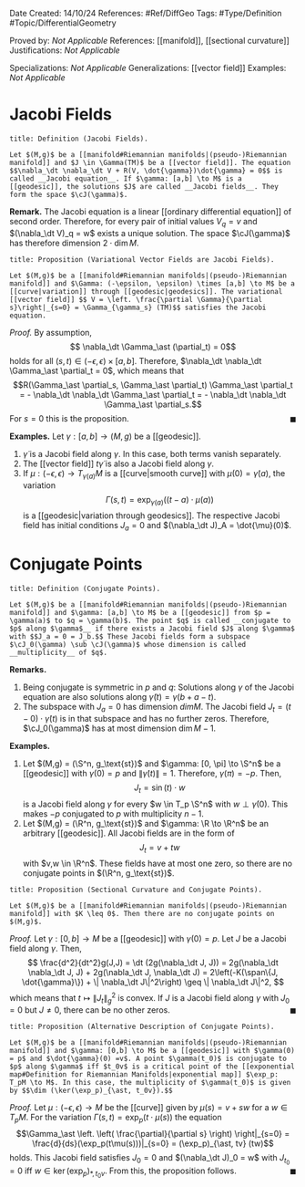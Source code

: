 <div class="topSpace"></div>

Date Created: 14/10/24
References: #Ref/DiffGeo 
Tags: #Type/Definition #Topic/DifferentialGeometry 

Proved by: <i>Not Applicable</i>
References: [[manifold]], [[sectional curvature]]
Justifications: <i>Not Applicable</i>

Specializations: <i>Not Applicable</i>
Generalizations: [[vector field]]
Examples: <i>Not Applicable</i>

# Jacobi Fields

``` ad-Definition
title: Definition (Jacobi Fields).

Let $(M,g)$ be a [[manifold#Riemannian manifolds|(pseudo-)Riemannian manifold]] and $J \in \Gamma(TM)$ be a [[vector field]]. The equation $$\nabla_\dt \nabla_\dt V + R(V, \dot{\gamma})\dot{\gamma} = 0$$ is called __Jacobi equation__. If $\gamma: [a,b] \to M$ is a [[geodesic]], the solutions $J$ are called __Jacobi fields__. They form the space $\cJ(\gamma)$.

```

**Remark.**
The Jacobi equation is a linear [[ordinary differential equation]] of second order. Therefore, for every pair of initial values $V_q = v$ and $(\nabla_\dt V)_q = w$ exists a unique solution. The space $\cJ(\gamma)$ has therefore dimension $2 \cdot \dim M$.

``` ad-Proposition
title: Proposition (Variational Vector Fields are Jacobi Fields).

Let $(M,g)$ be a [[manifold#Riemannian manifolds|(pseudo-)Riemannian manifold]] and $\Gamma: (-\epsilon, \epsilon) \times [a,b] \to M$ be a [[curve|variation]] through [[geodesic|geodesics]]. The variational [[vector field]] $$ V = \left. \frac{\partial \Gamma}{\partial s}\right|_{s=0} = \Gamma_{\gamma_s} (TM)$$ satisfies the Jacobi equation.

```


<i>Proof.</i>
By assumption, $$ \nabla_\dt \Gamma_\ast (\partial_t) = 0$$ holds for all $(s,t) \in (-\epsilon, \epsilon) \times [a,b]$. Therefore, $\nabla_\dt \nabla_\dt \Gamma_\ast \partial_t = 0$, which means that $$R(\Gamma_\ast \partial_s, \Gamma_\ast \partial_t) \Gamma_\ast \partial_t = - \nabla_\dt \nabla_\dt \Gamma_\ast \partial_t = - \nabla_\dt \nabla_\dt \Gamma_\ast \partial_s.$$ For $s=0$ this is the proposition.
<span style="float:right;">$\blacksquare$</span>

**Examples.**
Let $\gamma: [a,b] \to (M,g)$ be a [[geodesic]].
1. $\dot{\gamma}$ is a Jacobi field along $\gamma$. In this case, both terms vanish separately.
2. The [[vector field]] $t \dot{\gamma}$ is also a Jacobi field along $\gamma$.
3. If $\mu: (-\epsilon, \epsilon) \to T_{\gamma(a)}M$ is a [[curve|smooth curve]] with $\mu(0) = \dot{\gamma}(a)$, the variation $$\Gamma(s,t) = \exp_{\gamma(a)} ((t-a)\cdot \mu(a))$$ is a  [[geodesic|variation through geodesics]]. The respective Jacobi field has initial conditions $J_a = 0$ and $(\nabla_\dt J)_A = \dot{\mu}(0)$.


# Conjugate Points

``` ad-Definition
title: Definition (Conjugate Points).

Let $(M,g)$ be a [[manifold#Riemannian manifolds|(pseudo-)Riemannian manifold]] and $\gamma: [a,b] \to M$ be a [[geodesic]] from $p = \gamma(a)$ to $q = \gamma(b)$. The point $q$ is called __conjugate to $p$ along $\gamma$__ if there exists a Jacobi field $J$ along $\gamma$ with $$J_a = 0 = J_b.$$ These Jacobi fields form a subspace $\cJ_0(\gamma) \sub \cJ(\gamma)$ whose dimension is called __multiplicity__ of $q$.

```

**Remarks.**
1. Being conjugate is symmetric in $p$ and $q$: Solutions along $\gamma$ of the Jacobi equation are also solutions along $\tilde{\gamma}(t)=\gamma(b+a-t)$.
2. The subspace with $J_a = 0$ has dimension $dim M$. The Jacobi field $J_t = (t-0) \cdot \dot{\gamma}(t)$ is in that subspace and has no further zeros. Therefore, $\cJ_0(\gamma)$ has at most dimension $\dim M - 1$. 

**Examples.**
1. Let $(M,g) = (\S^n, g_\text{st})$ and $\gamma: [0, \pi] \to \S^n$ be a [[geodesic]] with $\gamma(0)=p$ and $\| \dot{\gamma} (t) \| = 1$. Therefore, $\gamma(\pi) = -p$. Then, $$J_t = \sin (t) \cdot w$$ is a Jacobi field along $\gamma$ for every $w \in T_p \S^n$ with $w \perp \dot{\gamma}(0)$. This makes $-p$ conjugated to $p$ with multiplicity $n-1$.
2. Let $(M,g) = (\R^n, g_\text{st})$ and $\gamma: \R \to \R^n$ be an arbitrary [[geodesic]]. All Jacobi fields are in the form of $$J_t = v+tw$$ with $v,w \in \R^n$. These fields have at most one zero, so there are no conjugate points in $(\R^n, g_\text{st})$.


``` ad-Proposition
title: Proposition (Sectional Curvature and Conjugate Points).

Let $(M,g)$ be a [[manifold#Riemannian manifolds|(pseudo-)Riemannian manifold]] with $K \leq 0$. Then there are no conjugate points on $(M,g)$.

```

<i>Proof.</i>
Let $\gamma: [0,b] \to M$ be a [[geodesic]] with $\gamma(0) = p$. Let $J$ be a Jacobi field along $\gamma$. Then,
$$
\frac{d^2}{dt^2}g(J,J) = \dt (2g(\nabla_\dt J, J)) = 2g(\nabla_\dt \nabla_\dt J, J) + 2g(\nabla_\dt J, \nabla_\dt J) = 2\left(-K(\span\{J, \dot{\gamma}\}) + \| \nabla_\dt J\|^2\right) \geq \| \nabla_\dt J\|^2,
$$
which means that $t \mapsto \|J_t\|_g^2$ is convex. If $J$ is a Jacobi field along $\gamma$ with $J_0=0$ but $J \neq 0$, there can be no other zeros.
<span style="float:right;">$\blacksquare$</span>

``` ad-Proposition
title: Proposition (Alternative Description of Conjugate Points).

Let $(M,g)$ be a [[manifold#Riemannian manifolds|(pseudo-)Riemannian manifold]] and $\gamma: [0,b] \to M$ be a [[geodesic]] with $\gamma(0) = p$ and $\dot{\gamma}(0) =v$. A point $\gamma(t_0)$ is conjugate to $p$ along $\gamma$ iff $t_0v$ is a critical point of the [[exponential map#Definition for Riemannian Manifolds|exponential map]] $\exp_p: T_pM \to M$. In this case, the multiplicity of $\gamma(t_0)$ is given by $$\dim (\ker(\exp_p)_{\ast, t_0v}).$$

```
<i>Proof.</i>
Let $\mu: (-\epsilon, \epsilon) \to M$ be the [[curve]] given by $\mu(s) = v+sw$ for a $w \in T_pM$. For the variation $\Gamma(s,t) = \exp_p (t \cdot \mu(s))$ the equation $$\Gamma_\ast \left. \left( \frac{\partial}{\partial s} \right) \right|_{s=0} = \frac{d}{ds}(\exp_p(t\mu(s)))|_{s=0} = (\exp_p)_{\ast, tv} (tw)$$ holds. This Jacobi field satisfies $J_0 = 0$ and $(\nabla_\dt J)_0 = w$ with $J_{t_0} = 0$ iff $w \in \ker(\exp_p)_{\ast, t_0v}$. From this, the proposition follows.
<span style="float:right;">$\blacksquare$</span>